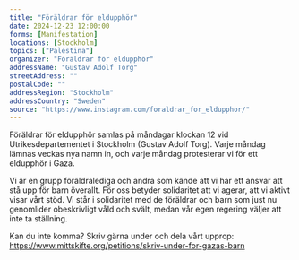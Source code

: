 ```yaml
---
title: "Föräldrar för eldupphör"
date: 2024-12-23 12:00:00
forms: [Manifestation]
locations: [Stockholm]
topics: ["Palestina"]
organizer: "Föräldrar för eldupphör"
addressName: "Gustav Adolf Torg"
streetAddress: ""
postalCode: ""
addressRegion: "Stockholm"
addressCountry: "Sweden"
source: "https://www.instagram.com/foraldrar_for_eldupphor/"
---
```

Föräldrar för eldupphör samlas på måndagar klockan 12 vid Utrikesdepartementet i Stockholm (Gustav Adolf Torg). Varje måndag lämnas veckas nya namn in, och varje måndag protesterar vi för ett eldupphör i Gaza.

Vi är en grupp föräldralediga och andra som kände att vi har ett ansvar att stå upp för barn överallt. För oss betyder solidaritet att vi agerar, att vi aktivt visar vårt stöd. Vi står i solidaritet med de föräldrar och barn som just nu genomlider obeskrivligt våld och svält, medan vår egen regering väljer att inte ta ställning.

Kan du inte komma? Skriv gärna under och dela vårt upprop: https://www.mittskifte.org/petitions/skriv-under-for-gazas-barn